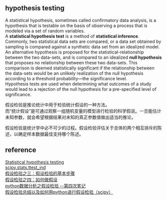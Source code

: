 ## hypothesis testing
A statistical hypothesis, sometimes called confirmatory data analysis, is a hypothesis that is testable on the basis of observing a process that is modeled via a set of random variables.  
A **statistical hypothesis test** is a method of **statistical inference**.   
Commonly, two statistical data sets are compared, or a data set obtained by sampling is compared against a synthetic data set from an idealized model.   
An alternative hypothesis is proposed for the statistical-relationship between the two data-sets, and is compared to an idealized **null hypothesis** that proposes no relationship between these two data-sets. This comparison is deemed statistically significant if the relationship between the data-sets would be an unlikely realization of the null hypothesis according to a threshold probability—the significance level.   
Hypothesis tests are used when determining what outcomes of a study would lead to a rejection of the null hypothesis for a pre-specified level of significance.

假设检验是推论统计中用于检验统计假设的一种方法。  
而“统计假设”是可通过观察一组随机变量的模型进行检验的科学假说。一旦能估计未知参数，就会希望根据结果对未知的真正参数值做出适当的推论。

假设检验是统计学中必不可少的过程。假设检验评估关于总体的两个相互排斥的陈述，以确定样本数据最佳支持哪个陈述。

## reference
[Statistical hypothesis testing](https://en.wikipedia.org/wiki/Statistical_hypothesis_testing)  
[scipy.stats.ttest_ind](https://docs.scipy.org/doc/scipy/reference/generated/scipy.stats.ttest_ind.html)  
[假设检验之三：假设检验的基本步骤](https://zhuanlan.zhihu.com/p/25500383)  
[假设检验之四：如何做假设](https://zhuanlan.zhihu.com/p/25686141)  
[python数据分析之假设检验 --第四次笔记](https://blog.csdn.net/weixin_42878758/article/details/81462243?depth_1-utm_source=distribute.pc_relevant.none-task&utm_source=distribute.pc_relevant.none-task)  
[假设检验总结以及如何用python进行假设检验（scipy）](https://www.ancii.com/ab7zg34aq/)  
